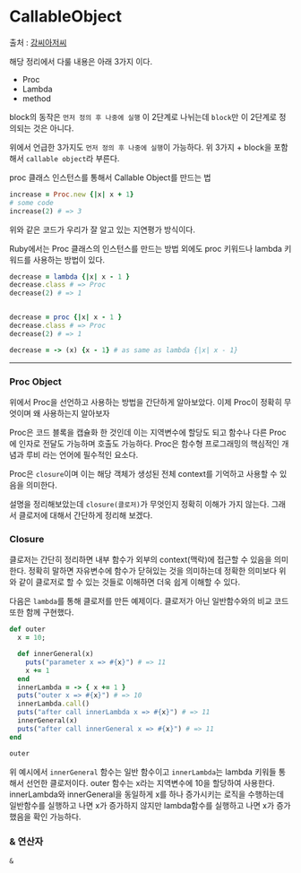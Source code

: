# CallableObject
출처 : [강씨아저씨](https://idea-sketch.tistory.com/40?category=662021)

해당 정리에서 다룰 내용은 아래 3가지 이다.
- Proc
- Lambda
- method

block의 동작은 `먼저 정의 후 나중에 실행` 이 2단계로 나뉘는데 `block`만 이 2단계로 정의되는 것은 아니다.

위에서 언급한 3가지도 `먼저 정의 후 나중에 실행`이 가능하다. 위 3가지 + block을 포함해서 `callable object`라 부른다.


proc 클래스 인스턴스를 통해서 Callable Object를 만드는 법
```ruby
increase = Proc.new {|x| x + 1}
# some code
increase(2) # => 3
```
위와 같은 코드가 우리가 잘 알고 있는 지연평가 방식이다.

Ruby에서는 Proc 클래스의 인스턴스를 만드는 방법 외에도 proc 키워드나 lambda 키워드를 사용하는 방법이 있다.

```ruby
decrease = lambda {|x| x - 1 }
decrease.class # => Proc
decrease(2) # => 1


decrease = proc {|x| x - 1 }
decrease.class # => Proc
decrease(2) # => 1

decrease = -> (x) {x - 1} # as same as lambda {|x| x - 1}
```
***
### Proc Object

위에서 Proc을 선언하고 사용하는 방법을 간단하게 알아보았다. 이제 Proc이 정확히 무엇이며 왜 사용하는지 알아보자

Proc은 코드 블록을 캡슐화 한 것인데 이는 지역변수에 할당도 되고 함수나 다른 Proc에 인자로 전달도 가능하며 호출도 가능하다. Proc은 함수형 프로그래밍의 핵심적인 개념과 루비 라는 언어에 필수적인 요소다.

Proc은 `closure`이며 이는 해당 객체가 생성된 전체 context를 기억하고 사용할 수 있음을 의미한다.

설명을 정리해보았는데 `closure(클로저)`가 무엇인지 정확히 이해가 가지 않는다. 그래서 클로저에 대해서 간단하게 정리해 보겠다.

### Closure
클로저는 간단히 정리하면 내부 함수가 외부의 context(맥락)에 접근할 수 있음을 의미한다. 정확히 말하면 자유변수에 함수가 닫혀있는 것을 의미하는데 정확한 의미보다 위와 같이 클로저로 할 수 있는 것들로 이해하면 더욱 쉽게 이해할 수 있다.

다음은 `lambda`를 통해 클로저를 만든 예제이다. 클로저가 아닌 일반함수와의 비교 코드 또한 함께 구현했다.

```ruby
def outer
  x = 10;

  def innerGeneral(x)
    puts("parameter x => #{x}") # => 11
    x += 1
  end
  innerLambda = -> { x += 1 }
  puts("outer x => #{x}") # => 10
  innerLambda.call()
  puts("after call innerLambda x => #{x}") # => 11
  innerGeneral(x)
  puts("after call innerGeneral x => #{x}") # => 11
end

outer
```

위 예시에서 `innerGeneral` 함수는 일반 함수이고 `innerLambda`는 lambda 키워들 통해서 선언한 클로저이다.
outer 함수는 x라는 지역변수에 10을 할당하여 사용한다. innerLambda와 innerGeneral을 동일하게 x를 하나 증가시키는 로직을 수행하는데 일반함수를 실행하고 나면 x가 증가하지 않지만 lambda함수를 실행하고 나면 x가 증가했음을 확인 가능하다.


### & 연산자
`&`